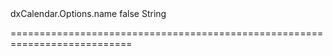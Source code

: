 <!--id-->dxCalendar.Options.name<!--/id-->
<!--merge--><!--/merge-->
<!--hidden-->false<!--/hidden-->
<!--type-->String<!--/type-->
===========================================================================
